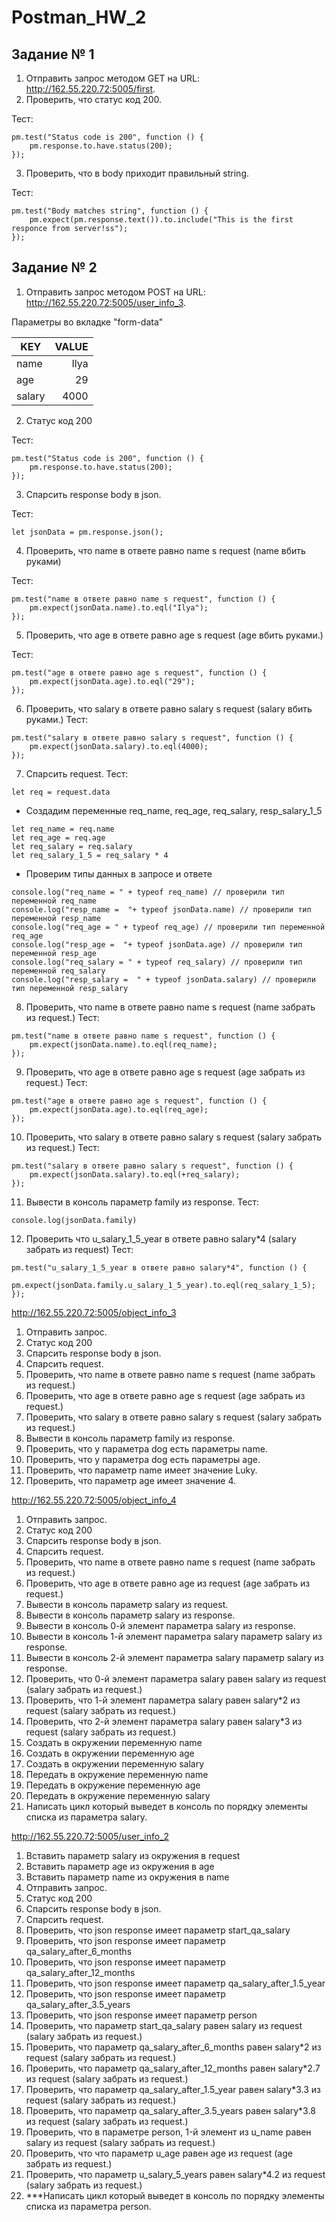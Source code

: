 # Postman_HW_2

## Задание № 1

1. Отправить запрос методом GET на URL: http://162.55.220.72:5005/first.
2. Проверить, что статус код 200.

Тест: 
```JS
pm.test("Status code is 200", function () {
    pm.response.to.have.status(200);
});
```
3. Проверить, что в body приходит правильный string.

Тест: 
```JS
pm.test("Body matches string", function () {
    pm.expect(pm.response.text()).to.include("This is the first responce from server!ss");
});
```
## Задание № 2
1. Отправить запрос  методом POST на URL: http://162.55.220.72:5005/user_info_3.

Параметры во вкладке "form-data"

| KEY   | VALUE |
| ----  | -----:|
| name  | Ilya |
| age   | 29 |
| salary| 4000 |

2. Статус код 200

Тест:
```JS
pm.test("Status code is 200", function () {
    pm.response.to.have.status(200);
});
```
3. Спарсить response body в json.

Тест:
```JS
let jsonData = pm.response.json();
```
4. Проверить, что name в ответе равно name s request (name вбить руками)

Тест:
```JS
pm.test("name в ответе равно name s request", function () {
    pm.expect(jsonData.name).to.eql("Ilya");
});
```
5. Проверить, что age в ответе равно age s request (age вбить руками.)

Тест:
```JS
pm.test("age в ответе равно age s request", function () {
    pm.expect(jsonData.age).to.eql("29");
});
```
6. Проверить, что salary в ответе равно salary s request (salary вбить руками.)
Тест:
```JS
pm.test("salary в ответе равно salary s request", function () {
    pm.expect(jsonData.salary).to.eql(4000);
});
```
7. Спарсить request.
Тест:
```JS
let req = request.data 
```
* Создадим переменные req_name, req_age, req_salary, resp_salary_1_5
```JS
let req_name = req.name 
let req_age = req.age  
let req_salary = req.salary  
let req_salary_1_5 = req_salary * 4  
```
* Проверим типы данных в запросе и ответе
```JS
console.log("req_name = " + typeof req_name) // проверили тип переменной req_name
console.log("resp_name =  "+ typeof jsonData.name) // проверили тип переменной resp_name
console.log("req_age = " + typeof req_age) // проверили тип переменной req_age
console.log("resp_age =  "+ typeof jsonData.age) // проверили тип переменной resp_age
console.log("req_salary = " + typeof req_salary) // проверили тип переменной req_salary
console.log("resp_salary =  " + typeof jsonData.salary) // проверили тип переменной resp_salary
```

8. Проверить, что name в ответе равно name s request (name забрать из request.)
Тест:
```JS
pm.test("name в ответе равно name s request", function () {
    pm.expect(jsonData.name).to.eql(req_name);
});
```
9. Проверить, что age в ответе равно age s request (age забрать из request.)
Тест:
```JS
pm.test("age в ответе равно age s request", function () {
    pm.expect(jsonData.age).to.eql(req_age);
});
```
10. Проверить, что salary в ответе равно salary s request (salary забрать из request.)
Тест:
```JS
pm.test("salary в ответе равно salary s request", function () {
    pm.expect(jsonData.salary).to.eql(+req_salary);
});
```
11. Вывести в консоль параметр family из response.
Тест:
```JS
console.log(jsonData.family)
```
12. Проверить что u_salary_1_5_year в ответе равно salary*4 (salary забрать из request)
Тест:
```JS
pm.test("u_salary_1_5_year в ответе равно salary*4", function () {
    pm.expect(jsonData.family.u_salary_1_5_year).to.eql(req_salary_1_5);
});
```

http://162.55.220.72:5005/object_info_3
1. Отправить запрос.
2. Статус код 200
3. Спарсить response body в json.
4. Спарсить request.
5. Проверить, что name в ответе равно name s request (name забрать из request.)
6. Проверить, что age в ответе равно age s request (age забрать из request.)
7. Проверить, что salary в ответе равно salary s request (salary забрать из request.)
8. Вывести в консоль параметр family из response.
9. Проверить, что у параметра dog есть параметры name.
10. Проверить, что у параметра dog есть параметры age.
11. Проверить, что параметр name имеет значение Luky.
12. Проверить, что параметр age имеет значение 4.

http://162.55.220.72:5005/object_info_4
1. Отправить запрос.
2. Статус код 200
3. Спарсить response body в json.
4. Спарсить request.
5. Проверить, что name в ответе равно name s request (name забрать из request.)
6. Проверить, что age в ответе равно age из request (age забрать из request.)
7. Вывести в консоль параметр salary из request.
8. Вывести в консоль параметр salary из response.
9. Вывести в консоль 0-й элемент параметра salary из response.
10. Вывести в консоль 1-й элемент параметра salary параметр salary из response.
11. Вывести в консоль 2-й элемент параметра salary параметр salary из response.
12. Проверить, что 0-й элемент параметра salary равен salary из request (salary забрать из request.)
13. Проверить, что 1-й элемент параметра salary равен salary*2 из request (salary забрать из request.)
14. Проверить, что 2-й элемент параметра salary равен salary*3 из request (salary забрать из request.)
15. Создать в окружении переменную name
16. Создать в окружении переменную age
17. Создать в окружении переменную salary
18. Передать в окружение переменную name
19. Передать в окружение переменную age
20. Передать в окружение переменную salary
21. Написать цикл который выведет в консоль по порядку элементы списка из параметра salary.

http://162.55.220.72:5005/user_info_2
1. Вставить параметр salary из окружения в request
2. Вставить параметр age из окружения в age
3. Вставить параметр name из окружения в name
4. Отправить запрос.
5. Статус код 200
6. Спарсить response body в json.
7. Спарсить request.
8. Проверить, что json response имеет параметр start_qa_salary
9. Проверить, что json response имеет параметр qa_salary_after_6_months
10. Проверить, что json response имеет параметр qa_salary_after_12_months
11. Проверить, что json response имеет параметр qa_salary_after_1.5_year
12. Проверить, что json response имеет параметр qa_salary_after_3.5_years
13. Проверить, что json response имеет параметр person
14. Проверить, что параметр start_qa_salary равен salary из request (salary забрать из request.)
15. Проверить, что параметр qa_salary_after_6_months равен salary*2 из request (salary забрать из request.)
16. Проверить, что параметр qa_salary_after_12_months равен salary*2.7 из request (salary забрать из request.)
17. Проверить, что параметр qa_salary_after_1.5_year равен salary*3.3 из request (salary забрать из request.)
18. Проверить, что параметр qa_salary_after_3.5_years равен salary*3.8 из request (salary забрать из request.)
19. Проверить, что в параметре person, 1-й элемент из u_name равен salary из request (salary забрать из request.)
20. Проверить, что что параметр u_age равен age из request (age забрать из request.)
21. Проверить, что параметр u_salary_5_years равен salary*4.2 из request (salary забрать из request.)
22. ***Написать цикл который выведет в консоль по порядку элементы списка из параметра person.
